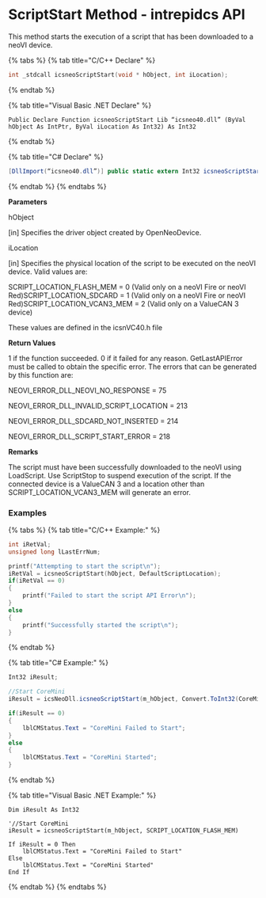 # ScriptStart Method - intrepidcs API

This method starts the execution of a script that has been downloaded to a neoVI device.

{% tabs %}
{% tab title="C/C++ Declare" %}
```cpp
int _stdcall icsneoScriptStart(void * hObject, int iLocation);
```
{% endtab %}

{% tab title="Visual Basic .NET Declare" %}
```vbnet
Public Declare Function icsneoScriptStart Lib “icsneo40.dll” (ByVal hObject As IntPtr, ByVal iLocation As Int32) As Int32
```
{% endtab %}

{% tab title="C# Declare" %}
```csharp
[DllImport(“icsneo40.dll”)] public static extern Int32 icsneoScriptStart(IntPtr hObject, Int32 iLocation);
```
{% endtab %}
{% endtabs %}

**Parameters**

hObject

\[in] Specifies the driver object created by OpenNeoDevice.

iLocation

\[in] Specifies the physical location of the script to be executed on the neoVI device. Valid values are:

SCRIPT\_LOCATION\_FLASH\_MEM = 0 (Valid only on a neoVI Fire or neoVI Red)SCRIPT\_LOCATION\_SDCARD = 1 (Valid only on a neoVI Fire or neoVI Red)SCRIPT\_LOCATION\_VCAN3\_MEM = 2 (Valid only on a ValueCAN 3 device)

These values are defined in the icsnVC40.h file

**Return Values**

1 if the function succeeded. 0 if it failed for any reason. GetLastAPIError must be called to obtain the specific error. The errors that can be generated by this function are:

NEOVI\_ERROR\_DLL\_NEOVI\_NO\_RESPONSE = 75

NEOVI\_ERROR\_DLL\_INVALID\_SCRIPT\_LOCATION = 213

NEOVI\_ERROR\_DLL\_SDCARD\_NOT\_INSERTED = 214

NEOVI\_ERROR\_DLL\_SCRIPT\_START\_ERROR = 218

**Remarks**

The script must have been successfully downloaded to the neoVI using LoadScript. Use ScriptStop to suspend execution of the script. If the connected device is a ValueCAN 3 and a location other than SCRIPT\_LOCATION\_VCAN3\_MEM will generate an error.

### Examples

{% tabs %}
{% tab title="C/C++ Example:" %}
```cpp
int iRetVal;
unsigned long lLastErrNum;

printf("Attempting to start the script\n");
iRetVal = icsneoScriptStart(hObject, DefaultScriptLocation);
if(iRetVal == 0)
{
    printf("Failed to start the script API Error\n");
}
else
{
    printf("Successfully started the script\n");
}
```
{% endtab %}

{% tab title="C# Example:" %}
```csharp
Int32 iResult;

//Start CoreMini
iResult = icsNeoDll.icsneoScriptStart(m_hObject, Convert.ToInt32(CoreMiniStoreLocation.SCRIPT_LOCATION_FLASH_MEM));

if(iResult == 0)
{
    lblCMStatus.Text = "CoreMini Failed to Start";
}
else
{
    lblCMStatus.Text = "CoreMini Started";
}
```
{% endtab %}

{% tab title="Visual Basic .NET Example:" %}
```vbnet
Dim iResult As Int32

'//Start CoreMini
iResult = icsneoScriptStart(m_hObject, SCRIPT_LOCATION_FLASH_MEM)

If iResult = 0 Then
    lblCMStatus.Text = "CoreMini Failed to Start"
Else
    lblCMStatus.Text = "CoreMini Started"
End If
```
{% endtab %}
{% endtabs %}
